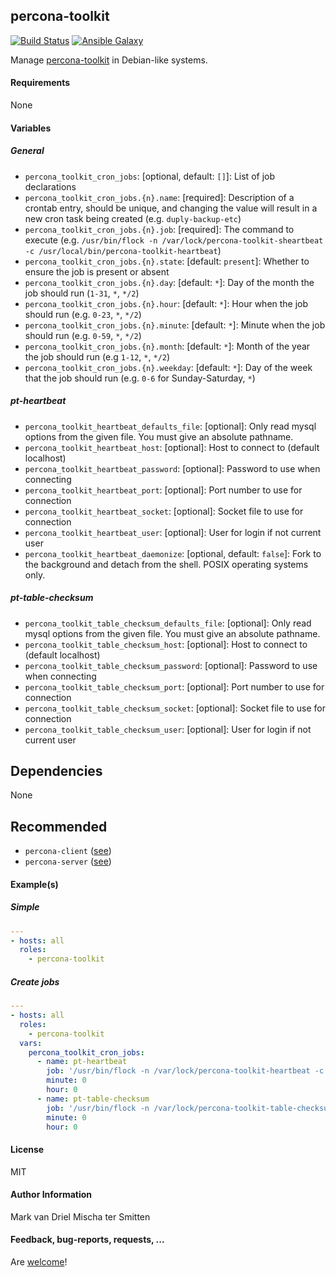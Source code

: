 ## percona-toolkit

[![Build Status](https://travis-ci.org/Oefenweb/ansible-percona-toolkit.svg?branch=master)](https://travis-ci.org/Oefenweb/ansible-percona-toolkit) [![Ansible Galaxy](http://img.shields.io/badge/ansible--galaxy-percona--toolkit-blue.svg)](https://galaxy.ansible.com/list#/roles/6990)

Manage [percona-toolkit](https://www.percona.com/software/mysql-tools/percona-toolkit) in Debian-like systems.

#### Requirements

None

#### Variables

##### General

* `percona_toolkit_cron_jobs`: [optional, default: `[]`]: List of job declarations
* `percona_toolkit_cron_jobs.{n}.name`: [required]: Description of a crontab entry, should be unique, and changing the value will result in a new cron task being created (e.g. `duply-backup-etc`)
* `percona_toolkit_cron_jobs.{n}.job`: [required]: The command to execute (e.g. `/usr/bin/flock -n /var/lock/percona-toolkit-sheartbeat -c /usr/local/bin/percona-toolkit-heartbeat`)
* `percona_toolkit_cron_jobs.{n}.state`: [default: `present`]: Whether to ensure the job is present or absent
* `percona_toolkit_cron_jobs.{n}.day`: [default: `*`]: Day of the month the job should run (`1-31`, `*`, `*/2`)
* `percona_toolkit_cron_jobs.{n}.hour`: [default: `*`]: Hour when the job should run (e.g. `0-23`, `*`, `*/2`)
* `percona_toolkit_cron_jobs.{n}.minute`: [default: `*`]: Minute when the job should run (e.g. `0-59`, `*`, `*/2`)
* `percona_toolkit_cron_jobs.{n}.month`: [default: `*`]: Month of the year the job should run (e.g `1-12`, `*`, `*/2`)
* `percona_toolkit_cron_jobs.{n}.weekday`: [default: `*`]: Day of the week that the job should run (e.g. `0-6` for Sunday-Saturday, `*`)

##### pt-heartbeat

* `percona_toolkit_heartbeat_defaults_file`: [optional]: Only read mysql options from the given file. You must give an absolute pathname.
* `percona_toolkit_heartbeat_host`: [optional]: Host to connect to (default localhost)
* `percona_toolkit_heartbeat_password`: [optional]: Password to use when connecting
* `percona_toolkit_heartbeat_port`: [optional]: Port number to use for connection
* `percona_toolkit_heartbeat_socket`: [optional]: Socket file to use for connection
* `percona_toolkit_heartbeat_user`: [optional]: User for login if not current user
* `percona_toolkit_heartbeat_daemonize`: [optional, default: `false`]: Fork to the background and detach from the shell. POSIX operating systems only.

##### pt-table-checksum

* `percona_toolkit_table_checksum_defaults_file`: [optional]: Only read mysql options from the given file. You must give an absolute pathname.
* `percona_toolkit_table_checksum_host`: [optional]: Host to connect to (default localhost)
* `percona_toolkit_table_checksum_password`: [optional]: Password to use when connecting
* `percona_toolkit_table_checksum_port`: [optional]: Port number to use for connection
* `percona_toolkit_table_checksum_socket`: [optional]: Socket file to use for connection
* `percona_toolkit_table_checksum_user`: [optional]: User for login if not current user

## Dependencies

None

## Recommended

* `percona-client` ([see](https://github.com/Oefenweb/ansible-percona-client))
* `percona-server` ([see](https://github.com/Oefenweb/ansible-percona-server))

#### Example(s)

##### Simple

```yaml
---
- hosts: all
  roles:
    - percona-toolkit
```

##### Create jobs

```yaml
---
- hosts: all
  roles:
    - percona-toolkit
  vars:
    percona_toolkit_cron_jobs:
      - name: pt-heartbeat
        job: '/usr/bin/flock -n /var/lock/percona-toolkit-heartbeat -c /usr/local/bin/percona-toolkit-heartbeat'
        minute: 0
        hour: 0
      - name: pt-table-checksum
        job: '/usr/bin/flock -n /var/lock/percona-toolkit-table-checksum -c /usr/local/bin/percona-toolkit-table-checksum'
        minute: 0
        hour: 0
```

#### License

MIT

#### Author Information

Mark van Driel
Mischa ter Smitten

#### Feedback, bug-reports, requests, ...

Are [welcome](https://github.com/Oefenweb/ansible-percona-toolkit/issues)!
